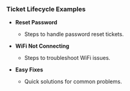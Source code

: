 ### Ticket Lifecycle Examples

- **Reset Password**
    - Steps to handle password reset tickets.

- **WiFi Not Connecting**
    - Steps to troubleshoot WiFi issues.

- **Easy Fixes**
    - Quick solutions for common problems.